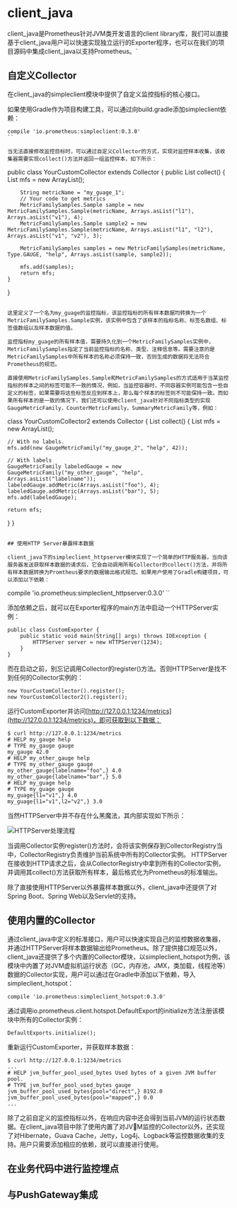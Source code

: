 # client_java

client_java是Prometheus针对JVM类开发语言的client library库，我们可以直接基于client_java用户可以快速实现独立运行的Exporter程序，也可以在我们的项目源码中集成client_java以支持Prometheus。`

## 自定义Collector

在client_java的simpleclient模块中提供了自定义监控指标的核心接口。

如果使用Gradle作为项目构建工具，可以通过向build.gradle添加simpleclient依赖：

```
compile 'io.prometheus:simpleclient:0.3.0'
``

当无法直接修改监控目标时，可以通过自定义Collector的方式，实现对监控样本收集，该收集器需要实现collect()方法并返回一组监控样本，如下所示：

```
public class YourCustomCollector extends Collector {
    public List<MetricFamilySamples> collect() {
        List<MetricFamilySamples> mfs = new ArrayList<MetricFamilySamples>();

        String metricName = "my_guage_1";
        // Your code to get metrics
        MetricFamilySamples.Sample sample = new MetricFamilySamples.Sample(metricName, Arrays.asList("l1"), Arrays.asList("v1"), 4);
        MetricFamilySamples.Sample sample2 = new MetricFamilySamples.Sample(metricName, Arrays.asList("l1", "l2"), Arrays.asList("v1", "v2"), 3);

        MetricFamilySamples samples = new MetricFamilySamples(metricName, Type.GAUGE, "help", Arrays.asList(sample, sample2));

        mfs.add(samples);
        return mfs;
    }
}
```

这里定义了一个名为my_guage的监控指标，该监控指标的所有样本数据均转换为一个MetricFamilySamples.Sample实例，该实例中包含了该样本的指标名称、标签名数组、标签值数组以及样本数据的值。

监控指标my_guage的所有样本值，需要持久化到一个MetricFamilySamples实例中，MetricFamilySamples指定了当前监控指标的名称、类型、注释信息等。需要注意的是MetricFamilySamples中所有样本的名称必须保持一致，否则生成的数据将无法符合Prometheus的规范。

直接使用MetricFamilySamples.Sample和MetricFamilySamples的方式适用于当某监控指标的样本之间的标签可能不一致的情况，例如，当监控容器时，不同容器实例可能包含一些自定义的标签，如果需要将这些标签反应到样本上，那么每个样本的标签则不可能保持一致。而如果所有样本的是一致的情况下，我们还可以使用client_java针对不同指标类型的实现GaugeMetricFamily，CounterMetricFamily，SummaryMetricFamily等，例如：

```
class YourCustomCollector2 extends Collector {
  List<MetricFamilySamples> collect() {
    List<MetricFamilySamples> mfs = new ArrayList<MetricFamilySamples>();

    // With no labels.
    mfs.add(new GaugeMetricFamily("my_gauge_2", "help", 42));

    // With labels
    GaugeMetricFamily labeledGauge = new GaugeMetricFamily("my_other_gauge", "help", Arrays.asList("labelname"));
    labeledGauge.addMetric(Arrays.asList("foo"), 4);
    labeledGauge.addMetric(Arrays.asList("bar"), 5);
    mfs.add(labeledGauge);

    return mfs;
  }
}
```

## 使用HTTP Server暴露样本数据

client_java下的simpleclient_httpserver模块实现了一个简单的HTTP服务器，当向该服务器发送获取样本数据的请求后，它会自动调用所有Collector的collect()方法，并将所有样本数据转换为Promtheus要求的数据输出格式规范。如果用户使用了Gradle构建项目，可以添加以下依赖：

```
compile 'io.prometheus:simpleclient_httpserver:0.3.0'
``

添加依赖之后，就可以在Exporter程序的main方法中启动一个HTTPServer实例：

```
public class CustomExporter {
    public static void main(String[] args) throws IOException {
        HTTPServer server = new HTTPServer(1234);
    }
}
```

而在启动之前，别忘记调用Collector的register()方法。否则HTTPServer是找不到任何的Collector实例的：

```
new YourCustomCollector().register();
new YourCustomCollector2().register();
```

运行CustomExporter并访问[http://127.0.0.1:1234/metrics](http://127.0.0.1:1234/metrics)，即可获取到以下数据：

```
$ curl http://127.0.0.1:1234/metrics
# HELP my_gauge help
# TYPE my_gauge gauge
my_gauge 42.0
# HELP my_other_gauge help
# TYPE my_other_gauge gauge
my_other_gauge{labelname="foo",} 4.0
my_other_gauge{labelname="bar",} 5.0
# HELP my_guage help
# TYPE my_guage gauge
my_guage{l1="v1",} 4.0
my_guage{l1="v1",l2="v2",} 3.0
```

当然HTTPServer中并不存在什么黑魔法，其内部实现如下所示：

![HTTPServer处理流程](http://p2n2em8ut.bkt.clouddn.com/prometheus_client_java_2.png)

当调用Collector实例register()方法时，会将该实例保存到CollectorRegistry当中，CollectorRegistry负责维护当前系统中所有的Collector实例。 HTTPServer在接收到HTTP请求之后，会从CollectorRegistry中拿到所有的Collector实例，并调用其collect()方法获取所有样本，最后格式化为Prometheus的标准输出。

除了直接使用HTTPServer以外暴露样本数据以外，client_java中还提供了对Spring Boot、Spring Web以及Servlet的支持。

## 使用内置的Collector

通过client_java中定义的标准接口，用户可以快速实现自己的监控数据收集器，并通过HTTPServer将样本数据输出给Prometheus。除了提供接口规范以外，client_java还提供了多个内置的Collector模块，以simpleclient_hotspot为例，该模块中内置了对JVM虚拟机运行状态（GC，内存池，JMX，类加载，线程池等）数据的Collector实现，用户可以通过在Gradle中添加以下依赖，导入simpleclient_hotspot：

```
compile 'io.prometheus:simpleclient_hotspot:0.3.0'
```

通过调用io.prometheus.client.hotspot.DefaultExport的initialize方法注册该模块中所有的Collector实例：

```
DefaultExports.initialize();
```

重新运行CustomExporter，并获取样本数据：

```
$ curl http://127.0.0.1:1234/metrics
...
# HELP jvm_buffer_pool_used_bytes Used bytes of a given JVM buffer pool.
# TYPE jvm_buffer_pool_used_bytes gauge
jvm_buffer_pool_used_bytes{pool="direct",} 8192.0
jvm_buffer_pool_used_bytes{pool="mapped",} 0.0
...
```

除了之前自定义的监控指标以外，在响应内容中还会得到当前JVM的运行状态数据。在client_java项目中除了使用内置了对JVM监控的Collector以外，还实现了对Hibernate，Guava Cache，Jetty，Log4j、Logback等监控数据收集的支持。用户只需要添加相应的依赖，就可以直接进行使用。

## 在业务代码中进行监控埋点


## 与PushGateway集成
